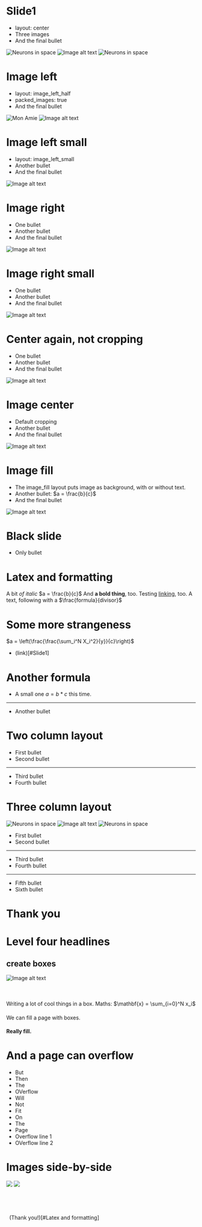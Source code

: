 # Slide1

[//]: # ({"layout": "center", "packed_images": false, "crop_images": false})

* layout: center
* Three images
* And the final bullet

![Neurons in space](neurons-in-space-explosion-detailed.jpg)
![Image alt text](testing_image.png)
![Neurons in space](neurons-in-space-explosion-detailed.jpg)

# Image left

[//]: # ({"layout": "image_left_half", "packed_images": true})

* layout: image_left_half
* packed_images: true
* And the final bullet

![Mon Amie](monamie.jpg)
![Image alt text](testing_image.png)

# Image left small

[//]: # ({"layout": "image_left_small", "packed_images": false, "crop_images": true})

* layout: image_left_small
* Another bullet
* And the final bullet

![Image alt text](testing_image.png)

# Image right

[//]: # ({"layout": "image_right_half", "packed_images": true})

* One bullet
* Another bullet
* And the final bullet

![Image alt text](testing_image.png)

# Image right small

[//]: # ({"layout": "image_right_small"})

* One bullet
* Another bullet
* And the final bullet

![Image alt text](testing_image.png)

# Center again, not cropping

[//]: # ({"layout": "center", "crop_images": false})

* One bullet
* Another bullet
* And the final bullet

![Image alt text](testing_image.png)


# Image center

[//]: # ({"layout": "image_center", "crop_images": true})

* Default cropping
* Another bullet
* And the final bullet

![Image alt text](testing_image.png)

# Image fill

[//]: # ({"layout": "image_fill", "text_color": [0,0,140]})

* The image_fill layout puts image as background, with or without text.
* Another bullet: $a = \frac{b}{c}$
* And the final bullet

![Image alt text](testing_image.png)

# Black slide

[//]: # ({"background_color": [0,0,0], "text_color": [255,255,255]})

* Only bullet

# Latex and formatting

[//]: # ({"layout": "center", "background_color": [255,255,255], "text_color": [0,0,0]})

A bit *of italic*
$a = \frac{b}{c}$
And **a bold thing**, too.
Testing [linking](to_some_target), too.
A text, following with a $\frac{formula}{divisor}$

# Some more strangeness

[//]: # ({"layout": "center", "background_color": [255,255,255], "text_color": [0,0,140]})

$a = \left(\frac{\frac{\sum_i^N X_i^2}{y}}{c}\right)$
* (link)[#Slide1]

# Another formula

* A small one $a = b * c$ this time.

--------------------------

* Another bullet

# Two column layout

[//]: # ({"layout": "center", "columns": 2})

* First bullet
* Second bullet

--------------------------

* Third bullet
* Fourth bullet

# Three column layout

[//]: # ({"layout": "center", "columns": 3, "crop_images": false})

![Neurons in space](neurons-in-space-explosion-detailed.jpg)
![Image alt text](testing_image.png)
![Neurons in space](neurons-in-space-explosion-detailed.jpg)

* First bullet
* Second bullet

--------------------------

* Third bullet
* Fourth bullet

--------------------------

* Fifth bullet
* Sixth bullet

# Thank you 

[//]: # ({"layout": "image_right_half"})

# Level four headlines
## create boxes

[//]: # ({"layout": "image_right_half"})
![Image alt text](testing_image.png)

&nbsp;

#### 

Writing a lot of cool things in a box.
Maths: $\mathbf{x} = \sum_{i=0}^N x_i$

#### 

We can fill a page with boxes.

#### Really fill.

# And a page can overflow

* But
* Then
* The
* OVerflow
* Will
* Not
* Fit
* On
* The
* Page
* Overflow line 1
* OVerflow line 2

# Images side-by-side

[//]: # ({"layout": "image_fill"})

![](testing_image.png)
![](neurons-in-space-explosion-detailed.jpg)

&nbsp;

#  

[//]: # ({"layout": "center"})

&nbsp;
(Thank you!)[#Latex and formatting]

